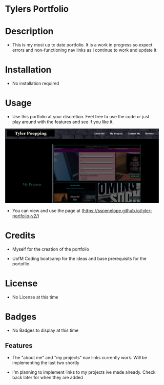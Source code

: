 # Tylers Portfolio

# Description
- This is my most up to date portfolio. It is a work in progress so expect errors and non-functioning nav links as i continue to work and update it.

# Installation 
- No installation required

# Usage
- Use this portfolio at your discretion. Feel free to use the code or just play around with the features and see if you like it.

![alt text](assets/images/webpage-screenshot.png)

- You can view and use the page at (https://sspenelope.github.io/tyler-portfolio-v2/)

# Credits
- Myself for the creation of the portfolio

- UofM Coding bootcamp for the ideas and base prerequisits for the portoflio

# License
- No License at this time

# Badges
- No Badges to display at this time

## Features
- The "about me" and "my projects" nav links currently work. Will be implementing the last two shortly

- I'm planning to implement links to my projects ive made already. Check back later for when they are added

